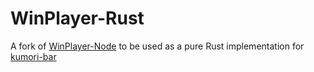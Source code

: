 # WinPlayer-Rust

A fork of [WinPlayer-Node](https://github.com/NyaomiDEV/WinPlayer-Node) to be used as a pure Rust implementation for [kumori-bar](https://github.com/oplehtinen/kumori-bar)
